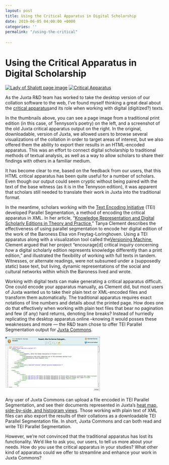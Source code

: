 ```yaml
---
layout: post
title: Using the Critical Apparatus in Digital Scholarship
date: 2019-06-05 04:00:00 +0000
categories: ''
permalink: "/using-the-critical"

---
```

# Using the Critical Apparatus in Digital Scholarship

[![](/wp-content/uploads/2008/09/ladyofshalott.jpg "Lady of Shalott page image")](/wp-content/uploads/2008/09/ladyofshalott.jpg) [![](/wp-content/uploads/2008/09/tennysonapparat.jpg "Critical Apparatus")](/wp-content/uploads/2008/09/tennysonapparat.jpg)

As the Juxta R&D team has worked to take the desktop version of our collation software to the web, I’ve found myself thinking a great deal about the [critical apparatus](http://en.wikipedia.org/wiki/Critical_apparatus)and its role when working with digital (digitized?) texts.

In the thumbnails above, you can see a page image from a traditional print edition (in this case, of Tennyson’s poetry) on the left, and a screenshot of the old Juxta critical apparatus output on the right. In the original, downloadable, version of Juxta, we allowed users to browse several visualizations of the collation in order to target areas of interest, but we also offered them the ability to export their results in an HTML-encoded apparatus. This was an effort to connect digital scholarship to traditional methods of textual analysis, as well as a way to allow scholars to share their findings with others in a familiar medium.

It has become clear to me, based on the feedback from our users, that this HTML critical apparatus has been quite useful for a number of scholars. Even though our output could seem cryptic without being paired with the text of the base witness (as it is in the Tennyson edition), it was apparent that scholars still needed to translate their work in Juxta into the traditional format.

In the meantime, scholars working with the [Text Encoding Initiative](http://www.tei-c.org/release/doc/tei-p5-doc/en/html/TC.html) (TEI) developed Parallel Segmentation, a method of encoding the critical apparatus in XML. In her article, “[Knowledge Representation and Digital Scholarly Editions in Theory and Practice](http://jtei.revues.org/203?lang=en),” Tanya Clement describes the effectiveness of using parallel segmentation to encode her digital edition of the work of the Baroness Elsa von Freytag-Loringhoven. Using a TEI apparatus along with a visualization tool called the[Versioning Machine](http://www.v-machine.org/), Clement argued that her project “encourage\[d\] critical inquiry concerning _how_ a digital scholarly edition represents knowledge differently than a print edition,” and illustrated the flexibility of working with full texts in tandem. Witnesses, or alternate readings, were not subsumed under a (supposedly static) base text, but living, dynamic representations of the social and cultural networks within which the Baroness lived and wrote.

Working with digital texts can make generating a critical apparatus difficult. One could encode your apparatus manually, as Clement did, but most users of Juxta wanted us to take their plain text or XML-encoded files and transform them automatically. The traditional apparatus requires exact notations of line numbers and details about the printed page. How does one do that effectively when working with plain text files that bear no pagination and few (if any) hard returns, denoting line breaks? Instead of hurriedly replicating the desktop apparatus online –knowing it would posses these weaknesses and more — the R&D team chose to offer TEI Parallel Segmentation output for [Juxta Commons](http://juxtacommons.org/).

[![Juxta TEI  Parallel Segmentation export](/wp-content/uploads/2012/10/tei_parSeg-300x174.jpg "Juxta TEI  Par Seg export")](/wp-content/uploads/2012/10/tei_parSeg.jpg)

Any user of Juxta Commons can upload a file encoded in TEI Parallel Segmentation, and see their documents represented in Juxta’s [heat map, side-by-side, and histogram views](http://juxtacommons.org/guide#visualizations). Those working with plain text of XML files can also export the results of their collations as a downloadable TEI Parallel Segmentation file. In short, Juxta Commons and can both read and write TEI Parallel Segmentation.

However, we’re not convinced that the traditional apparatus has lost its functionality. We’d like to ask you, our users, to tell us more about your needs. How do you use the critical apparatus in your studies? What other kind of apparatus could we offer to streamline and enhance your work in Juxta Commons?